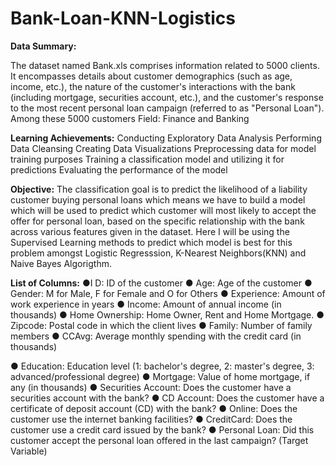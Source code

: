 # Bank-Loan-KNN-Logistics

**Data Summary:**

The dataset named Bank.xls comprises information related to 5000 clients. It encompasses details about customer demographics (such as age, income, etc.), the nature of the customer's interactions with the bank (including mortgage, securities account, etc.), and the customer's response to the most recent personal loan campaign (referred to as "Personal Loan"). Among these 5000 customers
Field: Finance and Banking

**Learning Achievements:**
Conducting Exploratory Data Analysis
Performing Data Cleansing
Creating Data Visualizations
Preprocessing data for model training purposes
Training a classification model and utilizing it for predictions
Evaluating the performance of the model

**Objective:**
The classification goal is to predict the likelihood of a liability customer buying personal loans which means we have to build a model which will be used to predict which customer will most likely to accept the offer for personal loan, based on the specific relationship with the bank across various features given in the dataset. Here I will be using the Supervised Learning methods to predict which model is best for this problem amongst Logistic Regresssion, K-Nearest Neighbors(KNN) and Naive Bayes Algorigthm.

**List of Columns:**
●I D: ID of the customer
● Age: Age of the customer
● Gender: M for Male, F for Female and O for Others
● Experience: Amount of work experience in years
● Income: Amount of annual income (in thousands)
● Home Ownership: Home Owner, Rent and Home Mortgage.
● Zipcode: Postal code in which the client lives
● Family: Number of family members
● CCAvg: Average monthly spending with the credit card (in thousands)

● Education: Education level (1: bachelor's degree, 2: master's degree, 3:
advanced/professional degree)
● Mortgage: Value of home mortgage, if any (in thousands)
● Securities Account: Does the customer have a securities account with the bank?
● CD Account: Does the customer have a certificate of deposit account (CD) with the
bank?
● Online: Does the customer use the internet banking facilities?
● CreditCard: Does the customer use a credit card issued by the bank?
● Personal Loan: Did this customer accept the personal loan offered in the last campaign?
(Target Variable)
